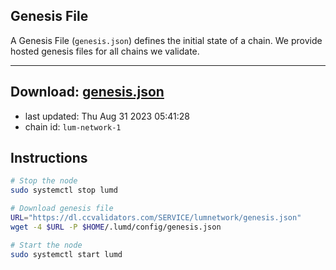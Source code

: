 ## Genesis File
A Genesis File (`genesis.json`) defines the initial state of a chain. We provide hosted genesis files for all chains we validate.

---
**Download: [genesis.json](https://dl.ccvalidators.com/SERVICE/lumnetwork/genesis.json)**
---

- last updated: Thu Aug 31 2023 05:41:28
- chain id: `lum-network-1`

## Instructions
```sh
# Stop the node
sudo systemctl stop lumd

# Download genesis file
URL="https://dl.ccvalidators.com/SERVICE/lumnetwork/genesis.json"
wget -4 $URL -P $HOME/.lumd/config/genesis.json

# Start the node
sudo systemctl start lumd
```
